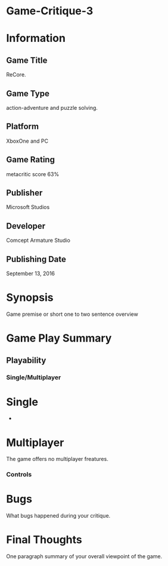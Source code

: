 # Game-Critique-3
# Information
## Game Title
ReCore.
## Game Type
action-adventure and puzzle solving.
## Platform
XboxOne and  PC 
## Game Rating
metacritic score 63% 
## Publisher
Microsoft Studios
## Developer
Comcept Armature Studio
## Publishing Date
September 13, 2016
# Synopsis
Game premise or short one to two sentence overview

# Game Play Summary
## Playability
### Single/Multiplayer
# Single 
-
# Multiplayer 
The game  offers  no multiplayer freatures.

### Controls
# Bugs
What bugs happened during your critique.
# Final Thoughts
One paragraph summary of your overall viewpoint of the game.
